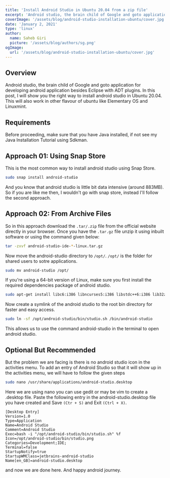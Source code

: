 ```yaml
---
title: 'Install Android Studio in Ubuntu 20.04 from a zip file'
excerpt: 'Android studio, the brain child of Google and goto application for developing android application besides Eclipse with ADT plugins.'
coverImage: '/assets/blog/android-studio-installation-ubuntu/cover.jpg'
date: 'January 2, 2021'
type: 'linux'
author:
  name: Saheb Giri
  picture: '/assets/blog/authors/sg.png'
ogImage:
  url: '/assets/blog/android-studio-installation-ubuntu/cover.jpg'
---
```


## Overview
Android studio, the brain child of Google and goto application for developing android application besides Eclipse with ADT plugins. In this post, I will show you the right way to install android studio in Ubuntu 20.04. This will also work in other flavour of ubuntu like Elementary OS and Linuxmint.

## Requirements
Before proceeding, make sure that you have Java installed, if not see my Java Installation Tutorial using Sdkman.

## Approach 01: Using Snap Store
This is the most common way to install android studio using Snap Store.

```bash
sudo snap install android-studio
```

And you know that android studio is little bit data intensive (around 883MB). So if you are like me then, I wouldn't go with snap store, instead I'll follow the second approach.

## Approach 02: From Archive Files
So in this approach download the `.tar/.zip` file from the official website directly in your browser. 
Once you have the `.tar.gz` file unzip it using inbuilt software or using the command given below:

```bash
tar -zxvf android-studio-ide-*-linux.tar.gz
```

Now move the android-studio directory to `/opt/`. `/opt/` is the folder for shared users to sotre applications.

```bash
sudo mv android-studio /opt/
```

If you're using a 64-bit version of Linux, make sure you first install the required dependencies package of android studio.

```bash
sudo apt-get install libc6:i386 libncurses5:i386 libstdc++6:i386 lib32z1 libbz2-1.0:i386
```

Now create a symlink of the android studio to the root bin directory for faster and easy access.

```bash
sudo ln -sf /opt/android-studio/bin/studio.sh /bin/android-studio
```

This allows us to use the command android-studio in the terminal to open android studio. 

## Optional But Recommended

But the problem we are facing is there is no android studio icon in the activities menu. To add an entry of Android Studio so that it will show up in the activities menu, we will have to follow the given steps

```bash
sudo nano /usr/share/applications/android-studio.desktop
```
Here we are using nano you can use gedit or may be vim to create a .desktop file. Paste the following entry in the android-studio.desktop file you have created and Save `(Ctr + S)` and Exit `(Ctrl + X)`.

```
[Desktop Entry]
Version=1.0
Type=Application
Name=Android Studio
Comment=Android Studio
Exec=bash -i "/opt/android-studio/bin/studio.sh" %f
Icon=/opt/android-studio/bin/studio.png
Categories=Development;IDE;
Terminal=false
StartupNotify=true
StartupWMClass=jetbrains-android-studio
Name[en_GB]=android-studio.desktop
```

and now we are done here. And happy android journey.